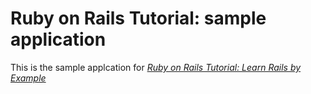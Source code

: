 # Ruby on Rails Tutorial: sample application

This is the sample applcation for
[*Ruby on Rails Tutorial: Learn Rails by Example*](http://railstutorial.org/)